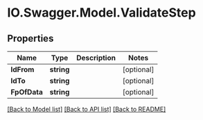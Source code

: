 # IO.Swagger.Model.ValidateStep
## Properties

Name | Type | Description | Notes
------------ | ------------- | ------------- | -------------
**IdFrom** | **string** |  | [optional] 
**IdTo** | **string** |  | [optional] 
**FpOfData** | **string** |  | [optional] 

[[Back to Model list]](../README.md#documentation-for-models) [[Back to API list]](../README.md#documentation-for-api-endpoints) [[Back to README]](../README.md)


